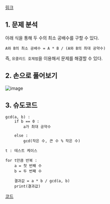 [링크](https://www.acmicpc.net/problem/1934)

## 1. 문제 분석

아래 식을 통해 두 수의 최소 공배수를 구할 수 있다.

```
A와 B의 최소 공배수 = A * B / (A와 B의 최대 공약수)
```

즉, `유클리드 호제법`을 이용해서 문제를 해결할 수 있다.

## 2. 손으로 풀어보기 

![image](../../image/day13/42번_001.png)

## 3. 슈도코드 

``` 
gcd(a, b) : 
    if b == 0 : 
        a가 최대 공약수 

    else :
        gcd(작은 수, 큰 수 % 작은 수) 

t : 테스트 케이스 

for t만큼 반복 : 
    a = 첫 번째 수 
    b = 두 번째 수 

    결과값 = a * b / gcd(a, b)
    print(결과값)

```

[코드](../../code/day13/42_최소공배수구하기.py)